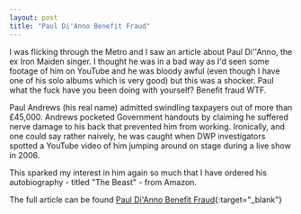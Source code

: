 ```yaml
---
layout: post
title: "Paul Di'Anno Benefit Fraud"
---
```


I was flicking through the Metro and I saw an article about Paul Di''Anno, the ex Iron Maiden singer. I thought he was in a bad way as I'd seen some footage of 
him on YouTube and he was bloody awful (even though I have one of his solo albums which is very good) but this was a shocker. Paul what the fuck have you been 
doing with yourself? Benefit fraud WTF.

Paul Andrews (his real name) admitted swindling taxpayers out of more than £45,000. Andrews pocketed Government handouts by claiming he suffered nerve damage to 
his back that prevented him from working. Ironically, and one could say rather naively, he was caught when DWP investigators spotted a YouTube video of him 
jumping around on stage during a live show in 2006.

This sparked my interest in him again so much that I have ordered his autobiography - titled "The Beast" - from Amazon.

The full article can be found [Paul Di'Anno Benefit Fraud](http://www.telegraph.co.uk/culture/music/music-news/8318855/Iron-Maidens-former-frontman-exposed-as-benefits-cheat-by-music-videos.html){:target="_blank"}